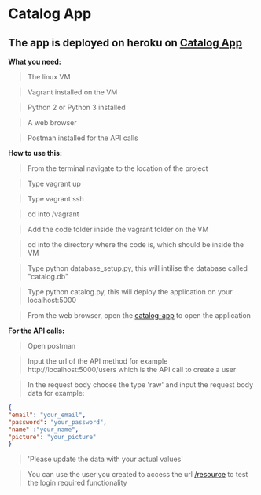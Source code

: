 # Catalog App
## The app is deployed on heroku on [Catalog App](https://sports-catalog-app.herokuapp.com/)

**What you need:**
 >The linux VM

 >Vagrant installed on the VM

 >Python 2 or Python 3 installed

 >A web browser
 
 >Postman installed for the API calls


**How to use this:**
 >From the terminal navigate to the location of the project

 >Type vagrant up

 >Type vagrant ssh

 >cd into /vagrant

 >Add the code folder inside the vagrant folder on the VM

 >cd into the directory where the code is, which should be inside the VM

 >Type python database_setup.py, this will intilise the database called 
 "catalog.db"

 >Type python catalog.py, this will deploy the application on your 
 localhost:5000

>From the web browser, open the [catalog-app](http://localhost:5000) 
to open the application


**For the API calls:**
>Open postman

>Input the url of the API method for example http://localhost:5000/users 
which is the API call to create a user 

>In the request body choose the type 'raw' and input the request body data
for example: 
```json
{
"email": "your_email",
"password": "your_password",
"name" :"your_name",
"picture": "your_picture"
}
```

>'Please update the data with your actual values'

>You can use the user you created to access the url 
[/resource](http://localhost:5000/resource) to test the login required 
functionality